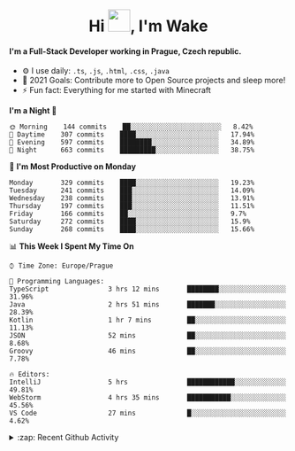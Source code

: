 <h1 align="center">Hi <img src="https://raw.githubusercontent.com/MrWakeCZ/MrWakeCZ/master/Hi.gif" width="40px" />, I'm Wake</h1>

#### I'm a Full-Stack Developer working in Prague, Czech republic.
- ⚙️ I use daily: `.ts`, `.js`, `.html`, `.css`, `.java`
- 🥅 2021 Goals: Contribute more to Open Source projects and sleep more!
- ⚡ Fun fact: Everything for me started with Minecraft

<!--START_SECTION:waka-->
**I'm a Night 🦉** 

```text
🌞 Morning    144 commits    ██░░░░░░░░░░░░░░░░░░░░░░░   8.42% 
🌆 Daytime    307 commits    ████░░░░░░░░░░░░░░░░░░░░░   17.94% 
🌃 Evening    597 commits    ████████░░░░░░░░░░░░░░░░░   34.89% 
🌙 Night      663 commits    █████████░░░░░░░░░░░░░░░░   38.75%

```
📅 **I'm Most Productive on Monday** 

```text
Monday       329 commits    ████░░░░░░░░░░░░░░░░░░░░░   19.23% 
Tuesday      241 commits    ███░░░░░░░░░░░░░░░░░░░░░░   14.09% 
Wednesday    238 commits    ███░░░░░░░░░░░░░░░░░░░░░░   13.91% 
Thursday     197 commits    ███░░░░░░░░░░░░░░░░░░░░░░   11.51% 
Friday       166 commits    ██░░░░░░░░░░░░░░░░░░░░░░░   9.7% 
Saturday     272 commits    ████░░░░░░░░░░░░░░░░░░░░░   15.9% 
Sunday       268 commits    ████░░░░░░░░░░░░░░░░░░░░░   15.66%

```


📊 **This Week I Spent My Time On** 

```text
⌚︎ Time Zone: Europe/Prague

💬 Programming Languages: 
TypeScript               3 hrs 12 mins       ████████░░░░░░░░░░░░░░░░░   31.96% 
Java                     2 hrs 51 mins       ███████░░░░░░░░░░░░░░░░░░   28.39% 
Kotlin                   1 hr 7 mins         ██░░░░░░░░░░░░░░░░░░░░░░░   11.13% 
JSON                     52 mins             ██░░░░░░░░░░░░░░░░░░░░░░░   8.68% 
Groovy                   46 mins             ██░░░░░░░░░░░░░░░░░░░░░░░   7.78%

🔥 Editors: 
IntelliJ                 5 hrs               ████████████░░░░░░░░░░░░░   49.81% 
WebStorm                 4 hrs 35 mins       ███████████░░░░░░░░░░░░░░   45.56% 
VS Code                  27 mins             █░░░░░░░░░░░░░░░░░░░░░░░░   4.62%

```


<!--END_SECTION:waka-->

<details>
  <summary>:zap: Recent Github Activity</summary>

<!--START_SECTION:activity-->
1. 🎉 Merged PR [#11](https://github.com/craftmania-cz/craftapi/pull/11) in [craftmania-cz/craftapi](https://github.com/craftmania-cz/craftapi)
2. 🎉 Merged PR [#6](https://github.com/craftmania-cz/craftlobby/pull/6) in [craftmania-cz/craftlobby](https://github.com/craftmania-cz/craftlobby)
3. 🎉 Merged PR [#89](https://github.com/waked-cz/corgi/pull/89) in [waked-cz/corgi](https://github.com/waked-cz/corgi)
4. 🎉 Merged PR [#2](https://github.com/craftmania-cz/craftcore/pull/2) in [craftmania-cz/craftcore](https://github.com/craftmania-cz/craftcore)
5. 🎉 Merged PR [#7](https://github.com/craftmania-cz/craftlobby/pull/7) in [craftmania-cz/craftlobby](https://github.com/craftmania-cz/craftlobby)
<!--END_SECTION:activity-->

</details>

